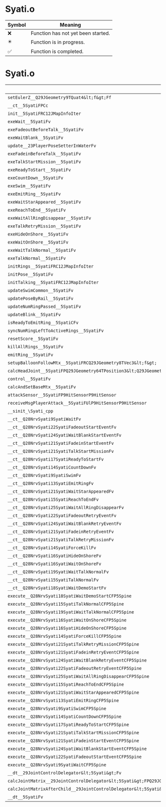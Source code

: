 # Syati.o
| Symbol | Meaning 
| ------------- | ------------- 
| :x: | Function has not yet been started. 
| :eight_pointed_black_star: | Function is in progress. 
| :white_check_mark: | Function is completed. 


# Syati.o
| Symbol | Decompiled? |
| ------------- | ------------- |
| `setEulerZ__Q29JGeometry9TQuat4&lt;f&gt;Ff` | :x: |
| `__ct__5SyatiFPCc` | :x: |
| `init__5SyatiFRC12JMapInfoIter` | :x: |
| `exeWait__5SyatiFv` | :x: |
| `exeFadeoutBeforeTalk__5SyatiFv` | :x: |
| `exeWaitBlank__5SyatiFv` | :x: |
| `update__23PlayerPoseSetterInWaterFv` | :x: |
| `exeFadeinBeforeTalk__5SyatiFv` | :x: |
| `exeTalkStartMission__5SyatiFv` | :x: |
| `exeReadyToStart__5SyatiFv` | :x: |
| `exeCountDown__5SyatiFv` | :x: |
| `exeSwim__5SyatiFv` | :x: |
| `exeEmitRing__5SyatiFv` | :x: |
| `exeWaitStarAppeared__5SyatiFv` | :x: |
| `exeReachToEnd__5SyatiFv` | :x: |
| `exeWaitAllRingDisappear__5SyatiFv` | :x: |
| `exeTalkRetryMission__5SyatiFv` | :x: |
| `exeHideOnShore__5SyatiFv` | :x: |
| `exeWaitOnShore__5SyatiFv` | :x: |
| `exeWaitTalkNormal__5SyatiFv` | :x: |
| `exeTalkNormal__5SyatiFv` | :x: |
| `initRings__5SyatiFRC12JMapInfoIter` | :x: |
| `initPose__5SyatiFv` | :x: |
| `initTalking__5SyatiFRC12JMapInfoIter` | :x: |
| `updateSwimCommon__5SyatiFv` | :x: |
| `updatePoseByRail__5SyatiFv` | :x: |
| `updateNumRingPassed__5SyatiFv` | :x: |
| `updateBlink__5SyatiFv` | :x: |
| `isReadyToEmitRing__5SyatiCFv` | :x: |
| `syncNumRingLeftToActiveRings__5SyatiFv` | :x: |
| `resetScore__5SyatiFv` | :x: |
| `killAllRings__5SyatiFv` | :x: |
| `emitRing__5SyatiFv` | :x: |
| `setupBalloonFollowMtx__5SyatiFRCQ29JGeometry8TVec3&lt;f&gt;` | :x: |
| `calcHeadJoint__5SyatiFPQ29JGeometry64TPosition3&lt;Q29JGeometry38TMatrix34&lt;Q29JGeometry13SMatrix34C&lt;f&gt;&gt;&gt;RC19JointControllerInfo` | :x: |
| `control__5SyatiFv` | :x: |
| `calcAndSetBaseMtx__5SyatiFv` | :x: |
| `attackSensor__5SyatiFP9HitSensorP9HitSensor` | :x: |
| `receiveMsgPlayerAttack__5SyatiFUlP9HitSensorP9HitSensor` | :x: |
| `__sinit_\Syati_cpp` | :x: |
| `__ct__Q28NrvSyati9SyatiWaitFv` | :x: |
| `__ct__Q28NrvSyati22SyatiFadeoutStartEventFv` | :x: |
| `__ct__Q28NrvSyati24SyatiWaitBlankStartEventFv` | :x: |
| `__ct__Q28NrvSyati21SyatiFadeinStartEventFv` | :x: |
| `__ct__Q28NrvSyati21SyatiTalkStartMissionFv` | :x: |
| `__ct__Q28NrvSyati17SyatiReadyToStartFv` | :x: |
| `__ct__Q28NrvSyati14SyatiCountDownFv` | :x: |
| `__ct__Q28NrvSyati9SyatiSwimFv` | :x: |
| `__ct__Q28NrvSyati13SyatiEmitRingFv` | :x: |
| `__ct__Q28NrvSyati21SyatiWaitStarAppearedFv` | :x: |
| `__ct__Q28NrvSyati15SyatiReachToEndFv` | :x: |
| `__ct__Q28NrvSyati25SyatiWaitAllRingDisappearFv` | :x: |
| `__ct__Q28NrvSyati22SyatiFadeoutRetryEventFv` | :x: |
| `__ct__Q28NrvSyati24SyatiWaitBlankRetryEventFv` | :x: |
| `__ct__Q28NrvSyati21SyatiFadeinRetryEventFv` | :x: |
| `__ct__Q28NrvSyati21SyatiTalkRetryMissionFv` | :x: |
| `__ct__Q28NrvSyati14SyatiForceKillFv` | :x: |
| `__ct__Q28NrvSyati16SyatiHideOnShoreFv` | :x: |
| `__ct__Q28NrvSyati16SyatiWaitOnShoreFv` | :x: |
| `__ct__Q28NrvSyati19SyatiWaitTalkNormalFv` | :x: |
| `__ct__Q28NrvSyati15SyatiTalkNormalFv` | :x: |
| `__ct__Q28NrvSyati18SyatiWaitDemoStartFv` | :x: |
| `execute__Q28NrvSyati18SyatiWaitDemoStartCFP5Spine` | :x: |
| `execute__Q28NrvSyati15SyatiTalkNormalCFP5Spine` | :x: |
| `execute__Q28NrvSyati19SyatiWaitTalkNormalCFP5Spine` | :x: |
| `execute__Q28NrvSyati16SyatiWaitOnShoreCFP5Spine` | :x: |
| `execute__Q28NrvSyati16SyatiHideOnShoreCFP5Spine` | :x: |
| `execute__Q28NrvSyati14SyatiForceKillCFP5Spine` | :x: |
| `execute__Q28NrvSyati21SyatiTalkRetryMissionCFP5Spine` | :x: |
| `execute__Q28NrvSyati21SyatiFadeinRetryEventCFP5Spine` | :x: |
| `execute__Q28NrvSyati24SyatiWaitBlankRetryEventCFP5Spine` | :x: |
| `execute__Q28NrvSyati22SyatiFadeoutRetryEventCFP5Spine` | :x: |
| `execute__Q28NrvSyati25SyatiWaitAllRingDisappearCFP5Spine` | :x: |
| `execute__Q28NrvSyati15SyatiReachToEndCFP5Spine` | :x: |
| `execute__Q28NrvSyati21SyatiWaitStarAppearedCFP5Spine` | :x: |
| `execute__Q28NrvSyati13SyatiEmitRingCFP5Spine` | :x: |
| `execute__Q28NrvSyati9SyatiSwimCFP5Spine` | :x: |
| `execute__Q28NrvSyati14SyatiCountDownCFP5Spine` | :x: |
| `execute__Q28NrvSyati17SyatiReadyToStartCFP5Spine` | :x: |
| `execute__Q28NrvSyati21SyatiTalkStartMissionCFP5Spine` | :x: |
| `execute__Q28NrvSyati21SyatiFadeinStartEventCFP5Spine` | :x: |
| `execute__Q28NrvSyati24SyatiWaitBlankStartEventCFP5Spine` | :x: |
| `execute__Q28NrvSyati22SyatiFadeoutStartEventCFP5Spine` | :x: |
| `execute__Q28NrvSyati9SyatiWaitCFP5Spine` | :x: |
| `__dt__29JointControlDelegator&lt;5Syati&gt;Fv` | :x: |
| `calcJointMatrix__29JointControlDelegator&lt;5Syati&gt;FPQ29JGeometry64TPosition3&lt;Q29JGeometry38TMatrix34&lt;Q29JGeometry13SMatrix34C&lt;f&gt;&gt;&gt;RC19JointControllerInfo` | :x: |
| `calcJointMatrixAfterChild__29JointControlDelegator&lt;5Syati&gt;FPQ29JGeometry64TPosition3&lt;Q29JGeometry38TMatrix34&lt;Q29JGeometry13SMatrix34C&lt;f&gt;&gt;&gt;RC19JointControllerInfo` | :x: |
| `__dt__5SyatiFv` | :x: |
